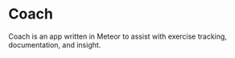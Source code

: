 # Coach
Coach is an app written in Meteor to assist with exercise tracking, documentation, and insight.
